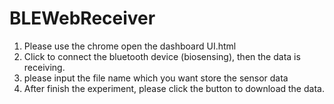 # BLEWebReceiver

1. Please use the chrome open the dashboard UI.html
2. Click to connect the bluetooth device (biosensing), then the data is receiving.
3. please input the file name which you want store the sensor data
4. After finish the experiment, please click the button to download the data.
